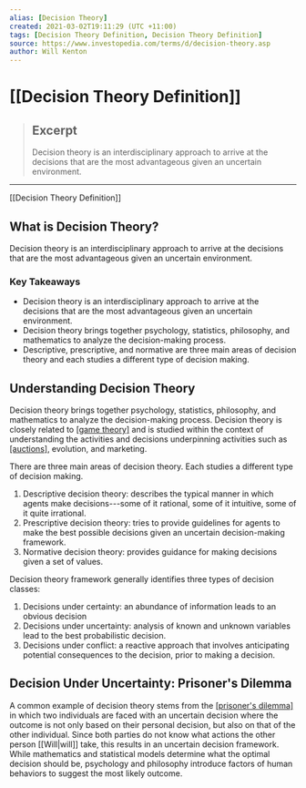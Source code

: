 ```yaml
---
alias: [Decision Theory]
created: 2021-03-02T19:11:29 (UTC +11:00)
tags: [Decision Theory Definition, Decision Theory Definition]
source: https://www.investopedia.com/terms/d/decision-theory.asp
author: Will Kenton
---
```


# [[Decision Theory Definition]]

> ## Excerpt
> Decision theory is an interdisciplinary approach to arrive at the decisions that are the most advantageous given an uncertain environment.

---

[[Decision Theory Definition]]
## What is Decision Theory?

Decision theory is an interdisciplinary approach to arrive at the decisions that are the most advantageous given an uncertain environment.

### Key Takeaways

-   Decision theory is an interdisciplinary approach to arrive at the decisions that are the most advantageous given an uncertain environment.
-   Decision theory brings together psychology, statistics, philosophy, and mathematics to analyze the decision-making process.
-   Descriptive, prescriptive, and normative are three main areas of decision theory and each studies a different type of decision making.

## Understanding Decision Theory

Decision theory brings together psychology, statistics, philosophy, and mathematics to analyze the decision-making process. Decision theory is closely related to [[game theory]](https://www.investopedia.com/terms/g/gametheory.asp) and is studied within the context of understanding the activities and decisions underpinning activities such as [[auctions]](https://www.investopedia.com/terms/a/auction.asp), evolution, and marketing.

There are three main areas of decision theory. Each studies a different type of decision making.

1.  Descriptive decision theory: describes the typical manner in which agents make decisions---some of it rational, some of it intuitive, some of it quite irrational.
2.  Prescriptive decision theory: tries to provide guidelines for agents to make the best possible decisions given an uncertain decision-making framework.
3.  Normative decision theory: provides guidance for making decisions given a set of values.

Decision theory framework generally identifies three types of decision classes:

1.  Decisions under certainty: an abundance of information leads to an obvious decision
2.  Decisions under uncertainty: analysis of known and unknown variables lead to the best probabilistic decision.
3.  Decisions under conflict: a reactive approach that involves anticipating potential consequences to the decision, prior to making a decision.

## Decision Under Uncertainty: Prisoner's Dilemma

A common example of decision theory stems from the [[prisoner's dilemma]](https://www.investopedia.com/terms/p/prisoners-dilemma.asp) in which two individuals are faced with an uncertain decision where the outcome is not only based on their personal decision, but also on that of the other individual. Since both parties do not know what actions the other person [[Will|will]] take, this results in an uncertain decision framework. While mathematics and statistical models determine what the optimal decision should be, psychology and philosophy introduce factors of human behaviors to suggest the most likely outcome.
